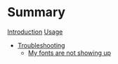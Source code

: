 # Summary

[Introduction](./readme.md)
[Usage](./usage.md)

- [Troubleshooting](./troubleshooting/readme.md)
  - [My fonts are not showing up](./troubleshooting/fonts-not-showing-up.md)